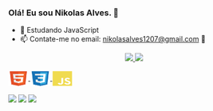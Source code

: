### Olá! Eu sou Nikolas Alves. 👋

- 🌱 Estudando JavaScript
- 📫 Contate-me no email: nikolasalves1207@gmail.com 🙂

<div align="center">
  <a href="https://github.com/ricardonunes28">
  <img height="180em" src="https://github-readme-stats.vercel.app/api?username=NickHC93&show_icons=true&theme=dark&include_all_commits=true&count_private=true"/>
  <img height="180em" src="https://github-readme-stats.vercel.app/api/top-langs/?username=NickHC93&layout=compact&langs_count=7&theme=dark"/>
</div>
  
   <div style="display: inline_block" ><br>
  <img align="center" alt="peixe-HTML" height="30" width="40" src="https://raw.githubusercontent.com/devicons/devicon/master/icons/html5/html5-original.svg">
  <img align="center" alt="peixe-CSS" height="30" width="40" src="https://raw.githubusercontent.com/devicons/devicon/master/icons/css3/css3-original.svg">
  <img align="center" alt="peixe-Js" height="30" width="40" src="https://raw.githubusercontent.com/devicons/devicon/master/icons/javascript/javascript-plain.svg">
</div>
  <br>
 <a href="https://www.linkedin.com/in/nikolas-silva-alves/" target="_blank"><img src="https://img.shields.io/badge/-LinkedIn-%230077B5?style=for-the-badge&logo=linkedin&logoColor=white" target="_blank"></a>
  <a href = "mailto:nikolasalves1207@gmail.com"><img src="https://img.shields.io/badge/-Gmail-%23333?style=for-the-badge&logo=gmail&logoColor=white" target="_blank"></a>
  <a href="https://www.instagram.com/nickskahc/" target="_blank"><img src="https://img.shields.io/badge/-Instagram-%23E4405F?style=for-the-badge&logo=instagram&logoColor=white" target="_blank"></a>
  
  
